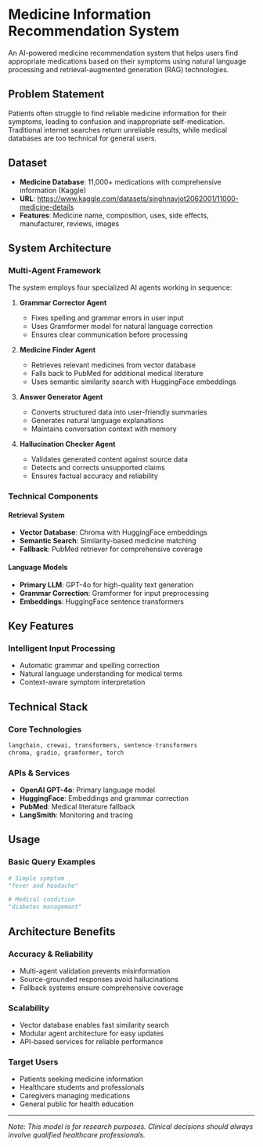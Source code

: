 # Medicine Information Recommendation System

An AI-powered medicine recommendation system that helps users find appropriate medications based on their symptoms using natural language processing and retrieval-augmented generation (RAG) technologies.

## Problem Statement
Patients often struggle to find reliable medicine information for their symptoms, leading to confusion and inappropriate self-medication. Traditional internet searches return unreliable results, while medical databases are too technical for general users.

## Dataset
- **Medicine Database**: 11,000+ medications with comprehensive information (Kaggle)
- **URL**: https://www.kaggle.com/datasets/singhnavjot2062001/11000-medicine-details
- **Features**: Medicine name, composition, uses, side effects, manufacturer, reviews, images

## System Architecture

### Multi-Agent Framework
The system employs four specialized AI agents working in sequence:

1. **Grammar Corrector Agent**
   - Fixes spelling and grammar errors in user input
   - Uses Gramformer model for natural language correction
   - Ensures clear communication before processing

2. **Medicine Finder Agent**
   - Retrieves relevant medicines from vector database
   - Falls back to PubMed for additional medical literature
   - Uses semantic similarity search with HuggingFace embeddings

3. **Answer Generator Agent**
   - Converts structured data into user-friendly summaries
   - Generates natural language explanations
   - Maintains conversation context with memory

4. **Hallucination Checker Agent**
   - Validates generated content against source data
   - Detects and corrects unsupported claims
   - Ensures factual accuracy and reliability

### Technical Components

#### Retrieval System
- **Vector Database**: Chroma with HuggingFace embeddings
- **Semantic Search**: Similarity-based medicine matching
- **Fallback**: PubMed retriever for comprehensive coverage

#### Language Models
- **Primary LLM**: GPT-4o for high-quality text generation
- **Grammar Correction**: Gramformer for input preprocessing
- **Embeddings**: HuggingFace sentence transformers

## Key Features

### Intelligent Input Processing
- Automatic grammar and spelling correction
- Natural language understanding for medical terms
- Context-aware symptom interpretation

## Technical Stack

### Core Technologies
```python
langchain, crewai, transformers, sentence-transformers
chroma, gradio, gramformer, torch
```

### APIs & Services
- **OpenAI GPT-4o**: Primary language model
- **HuggingFace**: Embeddings and grammar correction
- **PubMed**: Medical literature fallback
- **LangSmith**: Monitoring and tracing

## Usage

### Basic Query Examples
```python
# Simple symptom
"fever and headache"

# Medical condition
"diabetes management"
```
## Architecture Benefits

### Accuracy & Reliability
- Multi-agent validation prevents misinformation
- Source-grounded responses avoid hallucinations
- Fallback systems ensure comprehensive coverage

### Scalability
- Vector database enables fast similarity search
- Modular agent architecture for easy updates
- API-based services for reliable performance

### Target Users
- Patients seeking medicine information
- Healthcare students and professionals
- Caregivers managing medications
- General public for health education

---
*Note: This model is for research purposes. Clinical decisions should always involve qualified healthcare professionals.*
